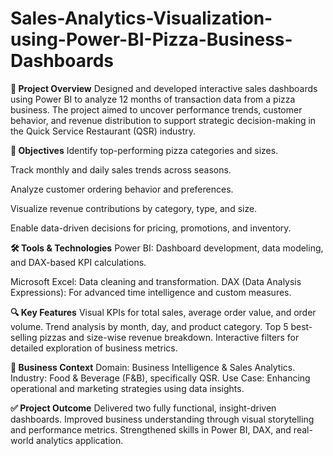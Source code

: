 # Sales-Analytics-Visualization-using-Power-BI-Pizza-Business-Dashboards

**📝 Project Overview**
Designed and developed interactive sales dashboards using Power BI to analyze 12 months of transaction data from a pizza business. The project aimed to uncover performance trends, customer behavior, and revenue distribution to support strategic decision-making in the Quick Service Restaurant (QSR) industry.

**🎯 Objectives**
Identify top-performing pizza categories and sizes.

Track monthly and daily sales trends across seasons.

Analyze customer ordering behavior and preferences.

Visualize revenue contributions by category, type, and size.

Enable data-driven decisions for pricing, promotions, and inventory.

**🛠 Tools & Technologies**
Power BI: Dashboard development, data modeling, and DAX-based KPI calculations.

Microsoft Excel: Data cleaning and transformation.
DAX (Data Analysis Expressions): For advanced time intelligence and custom measures.

**🔍 Key Features**
Visual KPIs for total sales, average order value, and order volume.
Trend analysis by month, day, and product category.
Top 5 best-selling pizzas and size-wise revenue breakdown.
Interactive filters for detailed exploration of business metrics.

**💼 Business Context**
Domain: Business Intelligence & Sales Analytics.
Industry: Food & Beverage (F&B), specifically QSR.
Use Case: Enhancing operational and marketing strategies using data insights.

**✅ Project Outcome**
Delivered two fully functional, insight-driven dashboards.
Improved business understanding through visual storytelling and performance metrics.
Strengthened skills in Power BI, DAX, and real-world analytics application.
